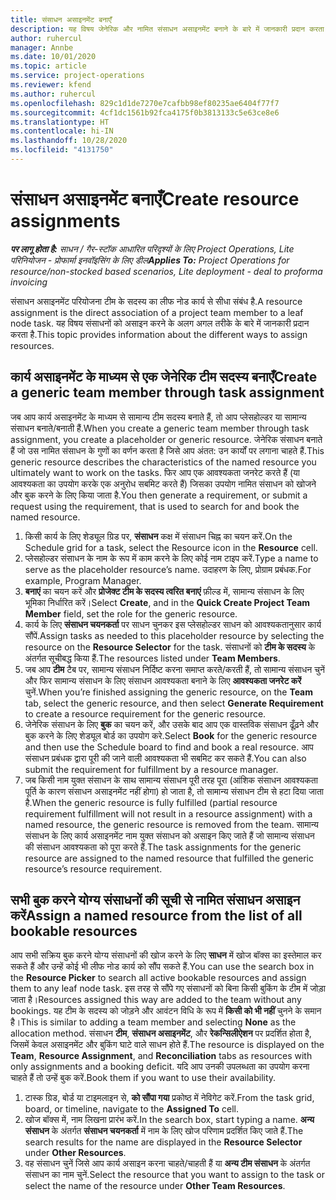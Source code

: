 ```yaml
---
title: संसाधन असाइनमेंट बनाएँ
description: यह विषय जेनेरिक और नामित संसाधन असाइनमेंट बनाने के बारे में जानकारी प्रदान करता है.
author: ruhercul
manager: Annbe
ms.date: 10/01/2020
ms.topic: article
ms.service: project-operations
ms.reviewer: kfend
ms.author: ruhercul
ms.openlocfilehash: 829c1d1de7270e7cafbb98ef80235ae6404f77f7
ms.sourcegitcommit: 4cf1dc1561b92fca4175f0b3813133c5e63ce8e6
ms.translationtype: HT
ms.contentlocale: hi-IN
ms.lasthandoff: 10/28/2020
ms.locfileid: "4131750"
---
```

# <a name="create-resource-assignments"></a><span data-ttu-id="b13e0-103">संसाधन असाइनमेंट बनाएँ</span><span class="sxs-lookup"><span data-stu-id="b13e0-103">Create resource assignments</span></span>

<span data-ttu-id="b13e0-104">_**पर लागू होता है:** साधन / गैर-स्टॉक आधारित परिदृश्यों के लिए Project Operations, Lite परिनियोजन - प्रोफार्मा इनवॉइसिंग के लिए डील_</span><span class="sxs-lookup"><span data-stu-id="b13e0-104">_**Applies To:** Project Operations for resource/non-stocked based scenarios, Lite deployment - deal to proforma invoicing_</span></span>


<span data-ttu-id="b13e0-105">संसाधन असाइनमेंट परियोजना टीम के सदस्य का लीफ नोड कार्य से सीधा संबंध है.</span><span class="sxs-lookup"><span data-stu-id="b13e0-105">A resource assignment is the direct association of a project team member to a leaf node task.</span></span> <span data-ttu-id="b13e0-106">यह विषय संसाधनों को असाइन करने के अलग अगल तरीके के बारे में जानकारी प्रदान करता है.</span><span class="sxs-lookup"><span data-stu-id="b13e0-106">This topic provides information about the different ways to assign resources.</span></span>

## <a name="create-a-generic-team-member-through-task-assignment"></a><span data-ttu-id="b13e0-107">कार्य असाइनमेंट के माध्यम से एक जेनेरिक टीम सदस्य बनाएँ</span><span class="sxs-lookup"><span data-stu-id="b13e0-107">Create a generic team member through task assignment</span></span>


<span data-ttu-id="b13e0-108">जब आप कार्य असाइनमेंट के माध्यम से सामान्य टीम सदस्य बनाते हैं, तो आप प्लेसहोल्डर या सामान्य संसाधन बनाते/बनाती हैं.</span><span class="sxs-lookup"><span data-stu-id="b13e0-108">When you create a generic team member through task assignment, you create a placeholder or generic resource.</span></span> <span data-ttu-id="b13e0-109">जेनेरिक संसाधन बनाते हैं जो उस नामित संसाधन के गुणों का वर्णन करता है जिसे आप अंतत: उन कार्यों पर लगाना चाहते हैं.</span><span class="sxs-lookup"><span data-stu-id="b13e0-109">This generic resource describes the characteristics of the named resource you ultimately want to work on the tasks.</span></span> <span data-ttu-id="b13e0-110">फिर आप एक आवश्यकता जनरेट करते हैं (या आवश्यकता का उपयोग करके एक अनुरोध सबमिट करते हैं) जिसका उपयोग नामित संसाधन को खोजने और बुक करने के लिए किया जाता है.</span><span class="sxs-lookup"><span data-stu-id="b13e0-110">You then generate a requirement, or submit a request using the requirement, that is used to search for and book the named resource.</span></span>

1. <span data-ttu-id="b13e0-111">किसी कार्य के लिए शेड्यूल ग्रिड पर, **संसाधन** कक्ष में संसाधन चिह्न का चयन करें.</span><span class="sxs-lookup"><span data-stu-id="b13e0-111">On the Schedule grid for a task, select the Resource icon in the **Resource** cell.</span></span>
2. <span data-ttu-id="b13e0-112">प्लेसहोल्डर संसाधन के नाम के रूप में काम करने के लिए कोई नाम टाइप करें.</span><span class="sxs-lookup"><span data-stu-id="b13e0-112">Type a name to serve as the placeholder resource’s name.</span></span> <span data-ttu-id="b13e0-113">उदाहरण के लिए, प्रोग्राम प्रबंधक.</span><span class="sxs-lookup"><span data-stu-id="b13e0-113">For example, Program Manager.</span></span>
3. <span data-ttu-id="b13e0-114">**बनाएं** का चयन करें और **प्रोजेक्ट टीम के सदस्य त्वरित बनाएं** फ़ील्ड में, सामान्य संसाधन के लिए भूमिका निर्धारित करें।</span><span class="sxs-lookup"><span data-stu-id="b13e0-114">Select **Create**, and in the **Quick Create Project Team Member** field, set the role for the generic resource.</span></span>
4. <span data-ttu-id="b13e0-115">कार्य के लिए **संसाधन चयनकर्ता** पर साधन चुनकर इस प्लेसहोल्डर साधन को आवश्यकतानुसार कार्य सौंपें.</span><span class="sxs-lookup"><span data-stu-id="b13e0-115">Assign tasks as needed to this placeholder resource by selecting the resource on the **Resource Selector** for the task.</span></span> <span data-ttu-id="b13e0-116">संसाधनों को **टीम के सदस्य** के अंतर्गत सूचीबद्ध किया हैं.</span><span class="sxs-lookup"><span data-stu-id="b13e0-116">The resources listed under **Team Members**.</span></span>
5. <span data-ttu-id="b13e0-117">जब आप **टीम** टैब पर, सामान्य संसाधन निर्दिष्ट करना समाप्त करते/करती हैं, तो सामान्य संसाधन चुनें और फिर सामान्य संसाधन के लिए संसाधन आवश्यकता बनाने के लिए **आवश्यकता जनरेट करें** चुनें.</span><span class="sxs-lookup"><span data-stu-id="b13e0-117">When you’re finished assigning the generic resource, on the **Team** tab, select the generic resource, and then select **Generate Requirement** to create a resource requirement for the generic resource.</span></span>
6. <span data-ttu-id="b13e0-118">जेनेरिक संसाधन के लिए **बुक** का चयन करें, और उसके बाद आप एक वास्तविक संसाधन ढूँढ़ने और बुक करने के लिए शेड्यूल बोर्ड का उपयोग करे.</span><span class="sxs-lookup"><span data-stu-id="b13e0-118">Select **Book** for the generic resource and then use the Schedule board to find and book a real resource.</span></span> <span data-ttu-id="b13e0-119">आप संसाधन प्रबंधक द्वारा पूरी की जाने वाली आवश्यकता भी सबमिट कर सकते हैं.</span><span class="sxs-lookup"><span data-stu-id="b13e0-119">You can also submit the requirement for fulfillment by a resource manager.</span></span>
7. <span data-ttu-id="b13e0-120">जब किसी नाम युक्त संसाधन के साथ सामान्य संसाधन पूरी तरह पूरा (आंशिक संसाधन आवश्यकता पूर्ति के कारण संसाधन असाइनमेंट नहीं होगा) हो जाता है, तो सामान्य संसाधन टीम से हटा दिया जाता है.</span><span class="sxs-lookup"><span data-stu-id="b13e0-120">When the generic resource is fully fulfilled (partial resource requirement fulfillment will not result in a resource assignment) with a named resource, the generic resource is removed from the team.</span></span> <span data-ttu-id="b13e0-121">सामान्य संसाधन के लिए कार्य असाइनमेंट नाम युक्त संसाधन को असाइन किए जाते हैं जो सामान्य संसाधन की संसाधन आवश्यकता को पूरा करते हैं.</span><span class="sxs-lookup"><span data-stu-id="b13e0-121">The task assignments for the generic resource are assigned to the named resource that fulfilled the generic resource’s resource requirement.</span></span>

## <a name="assign-a-named-resource-from-the-list-of-all-bookable-resources"></a><span data-ttu-id="b13e0-122">सभी बुक करने योग्य संसाधनों की सूची से नामित संसाधन असाइन करें</span><span class="sxs-lookup"><span data-stu-id="b13e0-122">Assign a named resource from the list of all bookable resources</span></span>

<span data-ttu-id="b13e0-123">आप सभी सक्रिय बुक करने योग्य संसाधनों की खोज करने के लिए **साधन** में खोज बॉक्स का इस्तेमाल कर सकते हैं और उन्हें कोई भी लीफ नोड कार्य को सौंप सकते हैं.</span><span class="sxs-lookup"><span data-stu-id="b13e0-123">You can use the search box in the **Resource Picker** to search all active bookable resources and assign them to any leaf node task.</span></span> <span data-ttu-id="b13e0-124">इस तरह से सौंपे गए संसाधनों को बिना किसी बुकिंग के टीम में जोड़ा जाता है।</span><span class="sxs-lookup"><span data-stu-id="b13e0-124">Resources assigned this way are added to the team without any bookings.</span></span> <span data-ttu-id="b13e0-125">यह टीम के सदस्य को जोड़ने और आवंटन विधि के रूप में **किसी को भी नहीं** चुनने के समान है।</span><span class="sxs-lookup"><span data-stu-id="b13e0-125">This is similar to adding a team member and selecting **None** as the allocation method.</span></span> <span data-ttu-id="b13e0-126">संसाधन **टीम**, **संसाधन असाइनमेंट**, और **रेकन्सिलीऐशन** पर प्रदर्शित होता है, जिसमें केवल असाइनमेंट और बुकिंग घाटे वाले साधन होते हैं.</span><span class="sxs-lookup"><span data-stu-id="b13e0-126">The resource is displayed on the **Team**, **Resource Assignment**, and **Reconciliation** tabs as resources with only assignments and a booking deficit.</span></span> <span data-ttu-id="b13e0-127">यदि आप उनकी उपलब्धता का उपयोग करना चाहते हैं तो उन्हें बुक करें.</span><span class="sxs-lookup"><span data-stu-id="b13e0-127">Book them if you want to use their availability.</span></span>

1. <span data-ttu-id="b13e0-128">टास्क ग्रिड, बोर्ड या टाइमलाइन से, **को सौंपा गया** प्रकोष्ठ में नेविगेट करें.</span><span class="sxs-lookup"><span data-stu-id="b13e0-128">From the task grid, board, or timeline, navigate to the **Assigned To** cell.</span></span>
2. <span data-ttu-id="b13e0-129">खोज बॉक्स में, नाम लिखना प्रारंभ करें.</span><span class="sxs-lookup"><span data-stu-id="b13e0-129">In the search box, start typing a name.</span></span> <span data-ttu-id="b13e0-130">**अन्य संसाधन** के अंतर्गत **संसाधन चयनकर्ता** में नाम के लिए खोज परिणाम प्रदर्शित किए जाते हैं.</span><span class="sxs-lookup"><span data-stu-id="b13e0-130">The search results for the name are displayed in the **Resource Selector** under **Other Resources**.</span></span>
3. <span data-ttu-id="b13e0-131">वह संसाधन चुनें जिसे आप कार्य असाइन करना चाहते/चाहती हैं या **अन्य टीम संसाधन** के अंतर्गत संसाधन का नाम चुनें.</span><span class="sxs-lookup"><span data-stu-id="b13e0-131">Select the resource that you want to assign to the task or select the name of the resource under **Other Team Resources**.</span></span>
